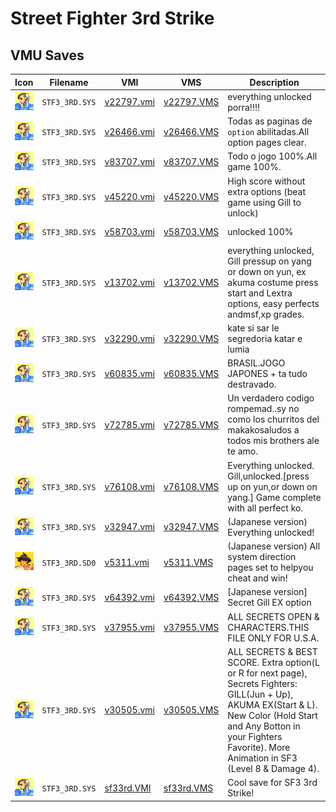 # Street Fighter 3rd Strike

## VMU Saves

| Icon | Filename | VMI | VMS | Description |
|------|----------|-----|-----|-------------|
| ![Street Fighter 3rd Strike](../icons/STF3_3RD.SYS.GIF) | `STF3_3RD.SYS` | [v22797.vmi](v22797.vmi) | [v22797.VMS](v22797.VMS) | everything unlocked porra!!!!  |
| ![Street Fighter 3rd Strike](../icons/STF3_3RD.SYS.GIF) | `STF3_3RD.SYS` | [v26466.vmi](v26466.vmi) | [v26466.VMS](v26466.VMS) | Todas as paginas de `option` abilitadas.All option pages clear.  |
| ![Street Fighter 3rd Strike](../icons/STF3_3RD.SYS.GIF) | `STF3_3RD.SYS` | [v83707.vmi](v83707.vmi) | [v83707.VMS](v83707.VMS) | Todo o jogo 100%.All game 100%.  |
| ![Street Fighter 3rd Strike](../icons/STF3_3RD.SYS.GIF) | `STF3_3RD.SYS` | [v45220.vmi](v45220.vmi) | [v45220.VMS](v45220.VMS) | High score without extra options (beat game using Gill to unlock)  |
| ![Street Fighter 3rd Strike](../icons/STF3_3RD.SYS.GIF) | `STF3_3RD.SYS` | [v58703.vmi](v58703.vmi) | [v58703.VMS](v58703.VMS) | unlocked 100%  |
| ![Street Fighter 3rd Strike](../icons/STF3_3RD.SYS.GIF) | `STF3_3RD.SYS` | [v13702.vmi](v13702.vmi) | [v13702.VMS](v13702.VMS) | everything unlocked, Gill pressup on yang or down on yun, ex akuma costume press start and Lextra options, easy perfects andmsf,xp grades.  |
| ![Street Fighter 3rd Strike](../icons/STF3_3RD.SYS.GIF) | `STF3_3RD.SYS` | [v32290.vmi](v32290.vmi) | [v32290.VMS](v32290.VMS) | kate si sar le segredoria katar e lumia  |
| ![Street Fighter 3rd Strike](../icons/STF3_3RD.SYS.GIF) | `STF3_3RD.SYS` | [v60835.vmi](v60835.vmi) | [v60835.VMS](v60835.VMS) | BRASIL.JOGO JAPONES + ta tudo destravado.  |
| ![Street Fighter 3rd Strike](../icons/STF3_3RD.SYS.GIF) | `STF3_3RD.SYS` | [v72785.vmi](v72785.vmi) | [v72785.VMS](v72785.VMS) | Un verdadero codigo rompemad..sy no como los churritos del makakosaludos a todos mis brothers ale te amo.  |
| ![Street Fighter 3rd Strike](../icons/STF3_3RD.SYS.GIF) | `STF3_3RD.SYS` | [v76108.vmi](v76108.vmi) | [v76108.VMS](v76108.VMS) | Everything unlocked. Gill,unlocked.[press up on yun,or down on yang.] Game complete with all perfect ko.  |
| ![Street Fighter 3rd Strike](../icons/STF3_3RD.SYS.GIF) | `STF3_3RD.SYS` | [v32947.vmi](v32947.vmi) | [v32947.VMS](v32947.VMS) | (Japanese version) Everything unlocked!  |
| ![Street Fighter 3rd Strike](../icons/STF3_3RD.SD0.GIF) | `STF3_3RD.SD0` | [v5311.vmi](v5311.vmi) | [v5311.VMS](v5311.VMS) | (Japanese version) All system direction pages set to helpyou cheat and win!  |
| ![Street Fighter 3rd Strike](../icons/STF3_3RD.SYS.GIF) | `STF3_3RD.SYS` | [v64392.vmi](v64392.vmi) | [v64392.VMS](v64392.VMS) | [Japanese version] Secret Gill EX option  |
| ![Street Fighter 3rd Strike](../icons/STF3_3RD.SYS.GIF) | `STF3_3RD.SYS` | [v37955.vmi](v37955.vmi) | [v37955.VMS](v37955.VMS) | ALL SECRETS OPEN & CHARACTERS.THIS FILE ONLY FOR U.S.A.  |
| ![Street Fighter 3rd Strike](../icons/STF3_3RD.SYS.GIF) | `STF3_3RD.SYS` | [v30505.vmi](v30505.vmi) | [v30505.VMS](v30505.VMS) | ALL SECRETS & BEST SCORE. Extra option(L or R for next page), Secrets Fighters: GILL(Jun + Up), AKUMA EX(Start & L). New Color (Hold Start and Any Botton in your Fighters Favorite). More Animation in SF3 (Level 8 & Damage 4).  |
| ![Street Fighter 3rd Strike](../icons/STF3_3RD.SYS.GIF) | `STF3_3RD.SYS` | [sf33rd.VMI](sf33rd.VMI) | [sf33rd.VMS](sf33rd.VMS) | Cool save for SF3 3rd Strike! |
